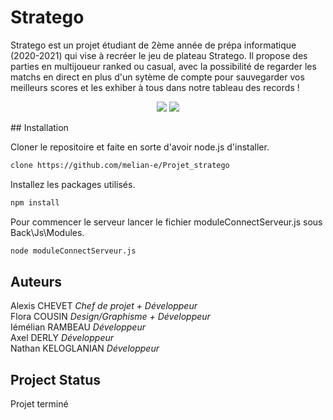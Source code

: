 # Stratego

Stratego est un projet étudiant de 2ème année de prépa informatique (2020-2021) qui vise à recréer le jeu de plateau Stratego. Il propose des parties en multijoueur ranked ou casual, avec la possibilité de regarder les matchs en direct en plus d'un sytème de compte pour sauvegarder vos meilleurs scores et les exhiber à tous dans notre tableau des records !  

<p align="center">
  <img src="https://user-images.githubusercontent.com/58146047/113582146-50991500-9628-11eb-9ab8-24711e0b4269.png" />
  <img src="https://cdn.discordapp.com/attachments/759101091198664754/829062653652893736/unknown.png" />
</p>
## Installation

Cloner le repositoire et faite en sorte d'avoir node.js d'installer.
```bash
clone https://github.com/melian-e/Projet_stratego
```
Installez les packages utilisés.
```bash
npm install
```
Pour commencer le serveur lancer le fichier moduleConnectServeur.js sous Back\Js\Modules.
```bash
node moduleConnectServeur.js
```

## Auteurs

Alexis CHEVET       _Chef de projet + Développeur_  
Flora COUSIN        _Design/Graphisme + Développeur_  
Iémélian RAMBEAU    _Développeur_  
Axel DERLY          _Développeur_  
Nathan KELOGLANIAN  _Développeur_  

## Project Status

Projet terminé

